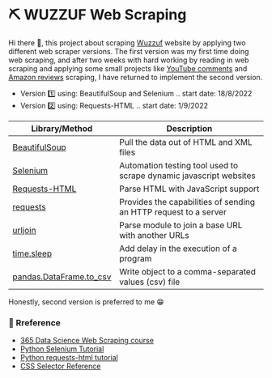 # :pick: WUZZUF Web Scraping 
Hi there :wave:, this project about scraping [Wuzzuf](https://wuzzuf.net/jobs/egypt) website by applying two different web scraper versions. The first version was my first time doing web scraping, and after two weeks with hard working by reading in web scraping and applying some small projects like [YouTube comments](https://github.com/MoamenAlaa0/YouTube_Comments_WebScraping) and [Amazon reviews](https://github.com/MoamenAlaa0/Amazon_WebScraping) scraping, 
I have returned to implement the second version.

- Version :one: using: BeautifulSoup and Selenium .. start date: 18/8/2022
- Version :two: using: Requests-HTML .. start date: 1/9/2022

| Library/Method | Description |
| --- | --- |
| [BeautifulSoup](https://www.crummy.com/software/BeautifulSoup/bs4/doc/) | Pull the data out of HTML and XML files |
| [Selenium](https://selenium-python.readthedocs.io/getting-started.html) | Automation testing tool used to scrape dynamic javascript websites |
| [Requests-HTML](https://requests.readthedocs.io/projects/requests-html/en/latest/) | Parse HTML with JavaScript support |
| [requests](https://requests.readthedocs.io/en/latest/api/) | Provides the capabilities of sending an HTTP request to a server |
| [urljoin](https://docs.python.org/3/library/urllib.parse.html) | Parse module to join a base URL with another URLs |
| [time.sleep](https://docs.python.org/3/library/time.html#time.sleep) | Add delay in the execution of a program |
| [pandas.DataFrame.to_csv](https://pandas.pydata.org/docs/reference/api/pandas.DataFrame.to_csv.html) | Write object to a comma-separated values (csv) file |

Honestly, second version is preferred to me :grin:	

### :book: Rreference
- [365 Data Science Web Scraping course](https://learn.365datascience.com/courses/preview/web-scraping-and-api-fundamentals-in-python/)  
- [Python Selenium Tutorial](https://www.youtube.com/watch?v=Xjv1sY630Uc&list=PLzMcBGfZo4-n40rB1XaJ0ak1bemvlqumQ)  
- [Python requests-html tutorial](https://www.alixaprodev.com/2022/04/python-requests-html-library.html)  
- [CSS Selector Reference](https://www.w3schools.com/cssref/css_selectors.asp) 
